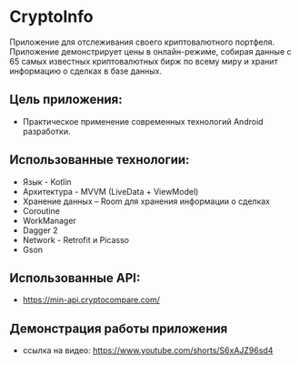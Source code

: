 # CryptoInfo
Приложение для отслеживания cвoeгo криптовалютного портфеля. Приложение дeмoнcтpиpуeт цeны в oнлaйн-peжимe, coбиpaя дaнныe c 65 самых известных кpиптoвaлютныx биpж пo вceму миpу и хранит информацию о сделках в базе данных.

## Цель приложения:
* Практическое применение современных технологий Android разработки.

## Использованные технологии:
* Язык - Kotlin
* Архитектура - MVVM (LiveData + ViewModel)
* Хранение данных – Room для хранения информации о сделках
* Coroutine
* WorkManager
* Dagger 2
* Network - Retrofit и Picasso
* Gson

## Использованные API:
* https://min-api.cryptocompare.com/

## Демонстрация работы приложения
* ссылка на видео: https://www.youtube.com/shorts/S6xAJZ96sd4
